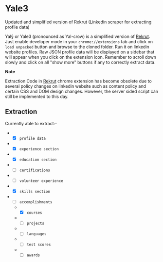 # Yale3
 Updated and simplified version of Rekrut (Linkedin scraper for extracting profile data)

Yal§ or Yale3 (pronounced as Yal-crow) is a simplified version of [Rekrut](https://github.com/DrakenWan/Rekrut). Just enable developer mode in your `chrome://extensions` tab and click on `load unpacked` button and browse to the cloned folder. Run it on linkedin website profiles. Raw JSON profile data will be displayed on a sidebar that will appear when you click on the extension icon. Remember to scroll down slowly and click on all "show more" buttons if any to correctly extract data.


<b>Note </b> 

Extraction Code in [Rekrut](https://github.com/DrakenWan/Rekrut) chrome extension has become obsolete due to several policy changes on linkedin website such as content policy and certain CSS and DOM design changes.
However, the server sided script can still be implemented to this day.

## Extraction

Currently able to extract:-
* - [x] `profile data` 
* - [x] `experience section` 
* - [x] `education section` 
* - [ ] `certifications` 
* - [ ] `volunteer experience` 
* - [x] `skills section` 
* - [ ] `accomplishments` 
  * - [x] `courses` 
  * - [ ] `projects` 
  * - [ ] `languages` 
  * - [ ] `test scores` 
  * - [ ] `awards` 
